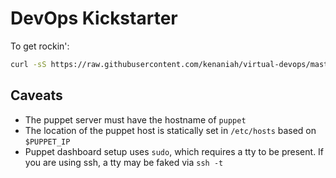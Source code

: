 DevOps Kickstarter
====================
To get rockin':

```bash
curl -sS https://raw.githubusercontent.com/kenaniah/virtual-devops/master/perform-setup.sh | bash
```

Caveats
----------------------

 * The puppet server must have the hostname of `puppet`
 * The location of the puppet host is statically set in `/etc/hosts` based on `$PUPPET_IP`
 * Puppet dashboard setup uses `sudo`, which requires a tty to be present. If you are using ssh, a tty may be faked via `ssh -t`
